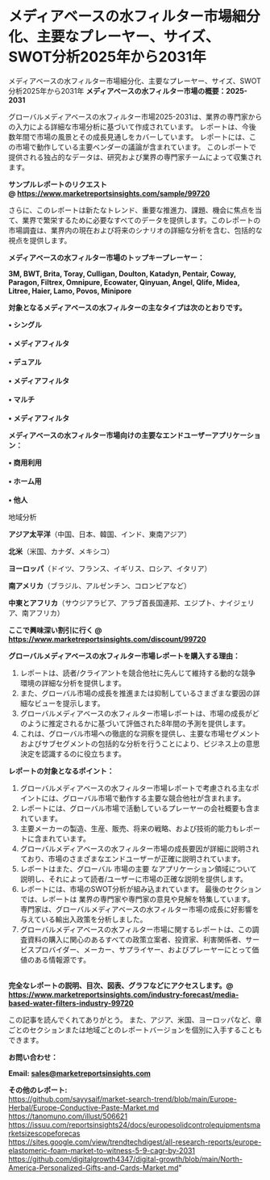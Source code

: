 # メディアベースの水フィルター市場細分化、主要なプレーヤー、サイズ、SWOT分析2025年から2031年
メディアベースの水フィルター市場細分化、主要なプレーヤー、サイズ、SWOT分析2025年から2031年
<strong><b>メディアベースの水フィルター市場の概要：2025-2031</b></strong>

グローバルメディアベースの水フィルター市場2025-2031は、業界の専門家からの入力による詳細な市場分析に基づいて作成されています。 レポートは、今後数年間で市場の風景とその成長見通しをカバーしています。 レポートには、この市場で動作している主要ベンダーの議論が含まれています。 このレポートで提供される独占的なデータは、研究および業界の専門家チームによって収集されます。

<strong>サンプルレポートのリクエスト @ <a href=https://www.marketreportsinsights.com/sample/99720>https://www.marketreportsinsights.com/sample/99720</a></strong>

さらに、このレポートは新たなトレンド、重要な推進力、課題、機会に焦点を当て、業界で繁栄するために必要なすべてのデータを提供します。このレポートの市場調査は、業界内の現在および将来のシナリオの詳細な分析を含む、包括的な視点を提供します。

<strong>メディアベースの水フィルター市場のトップキープレーヤー：</strong>

<strong>3M, BWT, Brita, Toray, Culligan, Doulton, Katadyn, Pentair, Coway, Paragon, Filtrex, Omnipure, Ecowater, Qinyuan, Angel, Qlife, Midea, Litree, Haier, Lamo, Povos, Minipore</strong>

<strong><b>対象となるメディアベースの水フィルターの主なタイプは次のとおりです。</b></strong>

<strong>• シングル<br><br>• メディアフィルタ<br><br>• デュアル<br><br>• メディアフィルタ<br><br>• マルチ<br><br>• メディアフィルタ</strong>

<strong><b>メディアベースの水フィルター市場向けの主要なエンドユーザーアプリケーション：</b></strong>

<strong>• 商用利用<br><br>• ホーム用<br><br>• 他人</strong>

 地域分析

<strong><b>アジア太平洋</b></strong>（中国、日本、韓国、インド、東南アジア）

<strong><b>北米</b></strong>（米国、カナダ、メキシコ）

<strong><b>ヨーロッパ</b></strong>（ドイツ、フランス、イギリス、ロシア、イタリア）

<strong><b>南アメリカ</b></strong>（ブラジル、アルゼンチン、コロンビアなど）

<strong><b>中東とアフリカ</b></strong>（サウジアラビア、アラブ首長国連邦、エジプト、ナイジェリア、南アフリカ）

<strong>ここで興味深い割引に行く @ <a href=https://www.marketreportsinsights.com/discount/99720>https://www.marketreportsinsights.com/discount/99720</a></strong>

<strong><b>グローバルメディアベースの水フィルター市場レポートを購入する理由：</b></strong>
<ol>
  <li>レポートは、読者/クライアントを競合他社に先んじて維持する動的な競争環境の詳細な分析を提供します。</li>
  <li>また、グローバル市場の成長を推進または抑制しているさまざまな要因の詳細なビューを提示します。</li>
  <li>グローバルメディアベースの水フィルター市場レポートは、市場の成長がどのように推定されるかに基づいて評価された8年間の予測を提供します。</li>
  <li>これは、グローバル市場への徹底的な洞察を提供し、主要な市場セグメントおよびサブセグメントの包括的な分析を行うことにより、ビジネス上の意思決定を認識するのに役立ちます。</li>
</ol>
<strong><b>レポートの対象となるポイント：</b></strong>
<ol>
  <li>グローバルメディアベースの水フィルター市場レポートで考慮される主なポイントには、グローバル市場で動作する主要な競合他社が含まれます。</li>
  <li>レポートには、グローバル市場で活動しているプレーヤーの会社概要も含まれています。</li>
  <li>主要メーカーの製造、生産、販売、将来の戦略、および技術的能力もレポートに含まれています。</li>
  <li>グローバルメディアベースの水フィルター市場の成長要因が詳細に説明されており、市場のさまざまなエンドユーザーが正確に説明されています。</li>
  <li>レポートはまた、グローバル 市場の主要 なアプリケーション領域について説明し、それによって読者/ユーザーに市場の正確な説明を提供します。</li>
  <li>レポートには、市場のSWOT分析が組み込まれています。 最後のセクションでは、レポートは 業界の専門家や専門家の意見や見解を特集しています。 専門家は、グローバルメディアベースの水フィルター市場の成長に好影響を与えている輸出入政策を分析しました。</li>
  <li>グローバルメディアベースの水フィルター市場に関するレポートは、この調査資料の購入に関心のあるすべての政策立案者、投資家、利害関係者、サービスプロバイダー、メーカー、サプライヤー、およびプレーヤーにとって価値のある情報源です。</li>
</ol><br>
<strong>完全なレポートの説明、目次、図表、グラフなどにアクセスします。@ <a href=https://www.marketreportsinsights.com/industry-forecast/media-based-water-filters-industry-99720>https://www.marketreportsinsights.com/industry-forecast/media-based-water-filters-industry-99720</a></strong>

この記事を読んでくれてありがとう。 また、アジア、米国、ヨーロッパなど、章ごとのセクションまたは地域ごとのレポートバージョンを個別に入手することもできます。

<strong><b>お問い合わせ：</b></strong>

<strong>Email: </strong><a href=mailto:sales@marketreportsinsights.com><strong>sales@marketreportsinsights.com</strong></a>

<strong>その他のレポート:</strong>
<br>
<a href=https://github.com/sayysaif/market-search-trend/blob/main/Europe-Herbal/Europe-Conductive-Paste-Market.md>https://github.com/sayysaif/market-search-trend/blob/main/Europe-Herbal/Europe-Conductive-Paste-Market.md</a>
<br>
<a href=https://tanomuno.com/illust/506621>https://tanomuno.com/illust/506621</a>
<br>
<a href=https://issuu.com/reportsinsights24/docs/europesolidcontrolequipmentsmarketsizescopeforecas>https://issuu.com/reportsinsights24/docs/europesolidcontrolequipmentsmarketsizescopeforecas</a>
<br>
<a href=https://sites.google.com/view/trendtechdigest/all-research-reports/europe-elastomeric-foam-market-to-witness-5-9-cagr-by-2031>https://sites.google.com/view/trendtechdigest/all-research-reports/europe-elastomeric-foam-market-to-witness-5-9-cagr-by-2031</a>
<br>
<a href=https://github.com/digitalgrowth4347/digital-growth/blob/main/North-America-Personalized-Gifts-and-Cards-Market.md>https://github.com/digitalgrowth4347/digital-growth/blob/main/North-America-Personalized-Gifts-and-Cards-Market.md</a>"
